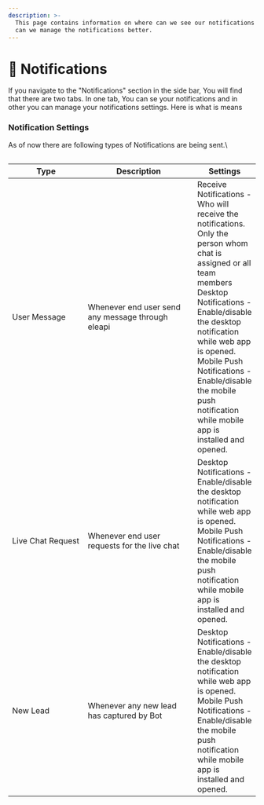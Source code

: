 ```yaml
---
description: >-
  This page contains information on where can we see our notifications and how
  can we manage the notifications better.
---
```


# 📖 Notifications

If you navigate to the "Notifications" section in the side bar, You will find that there are two tabs. In one tab, You can se your notifications and in other you can manage your notifications settings. Here is what is means

### Notification Settings

As of now there are following types of Notifications are being sent.\


<figure><img src="../../.gitbook/assets/1 – 98.png" alt=""><figcaption></figcaption></figure>

<table><thead><tr><th width="138">Type</th><th width="207">Description</th><th>Settings</th></tr></thead><tbody><tr><td>User Message</td><td>Whenever end user send any message through eleapi</td><td>Receive Notifications - Who will receive the notifications. Only the person whom chat is assigned or all team members<br>Desktop Notifications - Enable/disable the desktop notification while web app is opened.<br>Mobile Push Notifications - Enable/disable the mobile push notification while mobile app is installed and opened.</td></tr><tr><td>Live Chat Request</td><td>Whenever end user requests for the live chat</td><td>Desktop Notifications - Enable/disable the desktop notification while web app is opened.<br>Mobile Push Notifications - Enable/disable the mobile push notification while mobile app is installed and opened.</td></tr><tr><td>New Lead</td><td>Whenever any new lead has captured by Bot</td><td>Desktop Notifications - Enable/disable the desktop notification while web app is opened.<br>Mobile Push Notifications - Enable/disable the mobile push notification while mobile app is installed and opened.</td></tr></tbody></table>
